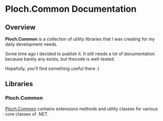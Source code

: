 # Ploch.Common Documentation

## Overview

**Ploch.Common** is a collection of utility libraries that I was creating for my daily development needs.

Some time ago I decided to publish it. It still needs a lot of documentation because barely any exists, but thecode is
well-tested.

Hopefully, you'll find something useful there :)

## Libraries

### Ploch.Common

[Ploch.Common](../src/Common/README.md) contains extensions methods and utility classes for various core classes of
.NET.


